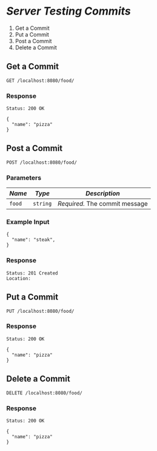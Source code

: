 # *Server Testing Commits*
1. Get a Commit
2. Put a Commit
3. Post a Commit
4. Delete a Commit


## Get a Commit
`GET /localhost:8080/food/`

### Response
`Status: 200 OK`
```
{
  "name": "pizza"
}
```

## Post a Commit
`POST /localhost:8080/food/`

### Parameters
*Name* |	*Type*	|  *Description*
--- | --- | ---
`food` | `string` |  *Required.* The commit message

### Example Input

```
{
  "name": "steak",
}
```

### Response
```
Status: 201 Created
Location: 
```

## Put a Commit
`PUT /localhost:8080/food/`

### Response
`Status: 200 OK`
```
{
  "name": "pizza"
}
```

## Delete a Commit
`DELETE /localhost:8080/food/`

### Response
`Status: 200 OK`
```
{
  "name": "pizza"
}
```

